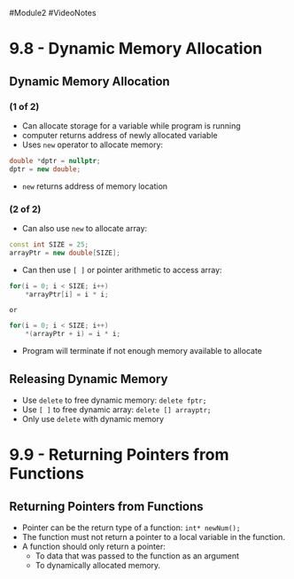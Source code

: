 #Module2 #VideoNotes 
# 9.8 - Dynamic Memory Allocation
## Dynamic Memory Allocation
### (1 of 2)
- Can allocate storage for a variable while program is running
- computer returns address of newly allocated variable
- Uses `new` operator to allocate memory:
```c++
double *dptr = nullptr;
dptr = new double;
```
- `new` returns address of memory location

### (2 of 2)
- Can also use `new` to allocate array:
```c++
const int SIZE = 25;
arrayPtr = new double[SIZE];
```
- Can then use `[ ]` or pointer arithmetic to access array:
```c++
for(i = 0; i < SIZE; i++)
	*arrayPtr[i] = i * i;
```
	or
```c++
for(i = 0; i < SIZE; i++)
	*(arrayPtr + i) = i * i;
```
- Program will terminate if not enough memory available to allocate

## Releasing Dynamic Memory
- Use `delete` to free dynamic memory:
`delete fptr;`
- Use `[ ]` to free dynamic array:
`delete [] arrayptr;`
- Only use `delete` with dynamic memory

# 9.9 - Returning Pointers from Functions
## Returning Pointers from Functions
- Pointer can be the return type of a function:
`int* newNum();`
- The function must not return a pointer to a local variable in the function.
- A function should only return a pointer:
	- To data that was passed to the function as an argument
	- To dynamically allocated memory.